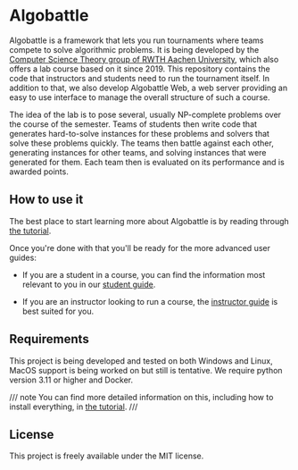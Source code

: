 
# Algobattle

Algobattle is a framework that lets you run tournaments where teams compete to solve algorithmic problems.
It is being developed by the [Computer Science Theory group of RWTH Aachen University](https://tcs.rwth-aachen.de/),
which also offers a lab course based on it since 2019. This repository contains the code that instructors and students
need to run the tournament itself. In addition to that, we also develop Algobattle Web, a web server providing an easy
to use interface to manage the overall structure of such a course.

The idea of the lab is to pose several, usually NP-complete problems over the course of the semester. Teams of students
then write code that generates hard-to-solve instances for these problems and solvers that solve these problems quickly.
The teams then battle against each other, generating instances for other teams, and solving instances that were
generated for them. Each team then is evaluated on its performance and is awarded points.


## How to use it

The best place to start learning more about Algobattle is by reading through [the tutorial](tutorial/index.md).

Once you're done with that you'll be ready for the more advanced user guides:  

* If you are a student in a course, you can find the information most relevant to you in our
[student guide](student/index.md).

* If you are an instructor looking to run a course, the [instructor guide](instructor/index.md) is best suited for you.


## Requirements

This project is being developed and tested on both Windows and Linux, MacOS support is being worked on but still is
tentative. We require python version 3.11 or higher and Docker.

/// note
You can find more detailed information on this, including how to install everything, in
[the tutorial](tutorial/installation.md).
///

## License

This project is freely available under the MIT license.
